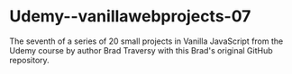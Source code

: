 # Udemy--vanillawebprojects-07
The seventh of a series of 20 small projects in Vanilla JavaScript from the Udemy course by author Brad Traversy with this Brad's original GitHub repository.
